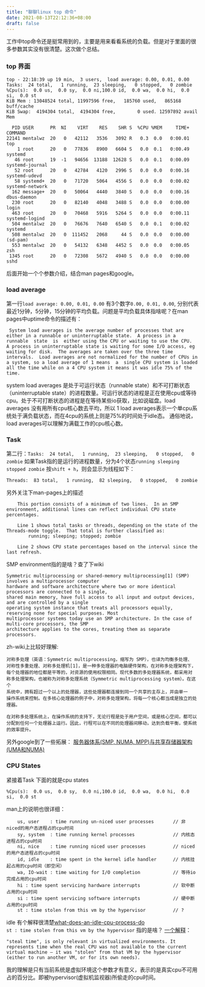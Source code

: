 ```yaml
---
title: "聊聊linux top 命令"
date: 2021-08-13T22:12:36+08:00
draft: false
---
```


工作中top命令还是挺常用到的，主要是用来看看系统的负载。但是对于里面的很多参数其实没有很清楚。这次做个总结。

### top 界面
```
top - 22:18:39 up 19 min,  3 users,  load average: 0.00, 0.01, 0.00
Tasks:  24 total,   1 running,  23 sleeping,   0 stopped,   0 zombie
%Cpu(s):  0.0 us,  0.0 sy,  0.0 ni,100.0 id,  0.0 wa,  0.0 hi,  0.0 si,  0.0 st
KiB Mem : 13048524 total, 11997596 free,   185760 used,   865168 buff/cache
KiB Swap:  4194304 total,  4194304 free,        0 used. 12597892 avail Mem

  PID USER      PR  NI    VIRT    RES    SHR S  %CPU %MEM     TIME+ COMMAND                                                                           
22141 mentalwz  20   0   42112   3536   3092 R   0.3  0.0   0:00.01 top                                                                               
    1 root      20   0   77836   8900   6604 S   0.0  0.1   0:00.49 systemd
   46 root      19  -1   94656  13188  12628 S   0.0  0.1   0:00.09 systemd-journal
   52 root      20   0   42784   4120   2996 S   0.0  0.0   0:00.16 systemd-udevd
   58 systemd+  20   0   71720   5064   4556 S   0.0  0.0   0:00.02 systemd-network
  162 message+  20   0   50064   4440   3840 S   0.0  0.0   0:00.16 dbus-daemon
  230 root      20   0   82140   4048   3488 S   0.0  0.0   0:00.00 login
  463 root      20   0   70468   5916   5264 S   0.0  0.0   0:00.11 systemd-logind
  504 mentalwz  20   0   76676   7640   6540 S   0.0  0.1   0:00.02 systemd
  508 mentalwz  20   0  111452   2068     44 S   0.0  0.0   0:00.00 (sd-pam)
  553 mentalwz  20   0   54132   6348   4452 S   0.0  0.0   0:00.05 zsh
 1345 root      20   0   72308   5672   4940 S   0.0  0.0   0:00.00 sshd
```

后面开始一个个参数介绍，结合man pages和google。

### load average 
第一行`load average: 0.00, 0.01, 0.00`
有3个数字`0.00, 0.01, 0.00`, 分别代表最近1分钟，5分钟，15分钟的平均负载。问题是平均负载具体指啥呢？在man pages中uptime命令的描述有：
```
 System load averages is the average number of processes that are either in a runnable or uninterruptable state.  A process in a runnable  state  is  either using the CPU or waiting to use the CPU.  A process in uninterruptable state is waiting for some I/O access, eg waiting for disk.  The averages are taken over the three time intervals.  Load averages are not normalized for the number of CPUs in a system, so a load average of 1 means  a  single CPU system is loaded all the time while on a 4 CPU system it means it was idle 75% of the time.
```
system load averages 是处于可运行状态（runnable state）和不可打断状态（uninterruptable state）的进程数量。可运行状态的进程是正在使用cpu或等待cpu。处于不可打断状态的进程是在等待某些io获取，比如说磁盘。load averages 没有用所有cpu核心数去平均，所以 1 load averages表示一个单cpu系统处于满负载状态，而在4cpu的系统上则是75%的时间处于idle态。
通俗地说，load averages可以理解为满载工作的cpu核心数。

### Task
第二行：`Tasks:  24 total,   1 running,  23 sleeping,   0 stopped,   0 zombie`
如果Task指的是运行的进程数量，分为4个状态`running sleeping stopped zombie`
按`shift + h`，则会显示为线程如下：
```
Threads:  83 total,   1 running,  82 sleeping,   0 stopped,   0 zombie
```
另外关注下man-pages上的描述
```
    This portion consists of a minimum of two lines.  In an SMP environment, additional lines can reflect individual CPU state percentages.

    Line 1 shows total tasks or threads, depending on the state of the Threads-mode toggle.  That total is further classified as:
        running; sleeping; stopped; zombie

    Line 2 shows CPU state percentages based on the interval since the last refresh.        
```
SMP environment指的是啥？查了下wiki
```
Symmetric multiprocessing or shared-memory multiprocessing[1] (SMP) involves a multiprocessor computer 
hardware and software architecture where two or more identical processors are connected to a single, 
shared main memory, have full access to all input and output devices, and are controlled by a single 
operating system instance that treats all processors equally, reserving none for special purposes. Most 
multiprocessor systems today use an SMP architecture. In the case of multi-core processors, the SMP 
architecture applies to the cores, treating them as separate processors.
```
zh-wiki上比较好理解:
```
对称多处理（英语：Symmetric multiprocessing，缩写为 SMP），也译为均衡多处理、
对称性多重处理、对称多处理机[1]，是一种多处理器的电脑硬件架构，在对称多处理架构下，
每个处理器的地位都是平等的，对资源的使用权限相同。现代多数的多处理器系统，都采用对
称多处理架构，也被称为对称多处理系统（Symmetric multiprocessing system）。在这个
系统中，拥有超过一个以上的处理器，这些处理器都连接到同一个共享的主存上，并由单一
操作系统来控制。在多核心处理器的例子中，对称多处理架构，将每一个核心都当成是独立的处理器。

在对称多处理系统上，在操作系统的支持下，无论行程是处于用户空间，或是核心空间，都可以分配到任何一个处理器上运行。因此，行程可以在不同的处理器间移动，达到负载平衡，使系统的效率提升。
```
另外google到了一些拓展：
[服务器体系(SMP, NUMA, MPP)与共享存储器架构(UMA和NUMA)](https://cloud.tencent.com/developer/article/1372348)


### CPU States
紧接着Task 下面的就是cpu states
```
%Cpu(s):  0.0 us,  0.0 sy,  0.0 ni,100.0 id,  0.0 wa,  0.0 hi,  0.0 si,  0.0 st
```
man上的说明也很详细：
```shell
    us, user    : time running un-niced user processes       // 非niced的用户态进程占的cpu时间
    sy, system  : time running kernel processes              // 内核态进程占的cpu时间
    ni, nice    : time running niced user processes          // niced的用户态进程占的cpu时间
    id, idle    : time spent in the kernel idle handler      // 内核挂起占用的cpu时间（即空闲）
    wa, IO-wait : time waiting for I/O completion            // 等待io完成占用的cpu时间
    hi : time spent servicing hardware interrupts            // 软中断占用的cpu时间
    si : time spent servicing software interrupts            // 硬中断占用的cpu时间
    st : time stolen from this vm by the hypervisor          // ?
```
idle 有个解释很清楚[what-does-an-idle-cpu-process-do](https://unix.stackexchange.com/questions/361245/what-does-an-idle-cpu-process-do)  
`st : time stolen from this vm by the hypervisor` 指的是啥？
[一个解释](https://unix.stackexchange.com/questions/18918/linux-top-command-what-are-us-sy-ni-id-wa-hi-si-and-st-for-cpu-usage)：
```
"steal time", is only relevant in virtualized environments. It represents time when the real CPU was not available to the current virtual machine — it was "stolen" from that VM by the hypervisor (either to run another VM, or for its own needs).
```
我的理解是只有当前系统是虚拟环境这个参数才有意义，表示的是真实cpu不可用占的百分比。即被hypervisor(虚拟机监视器)所偷走的cpu时间。